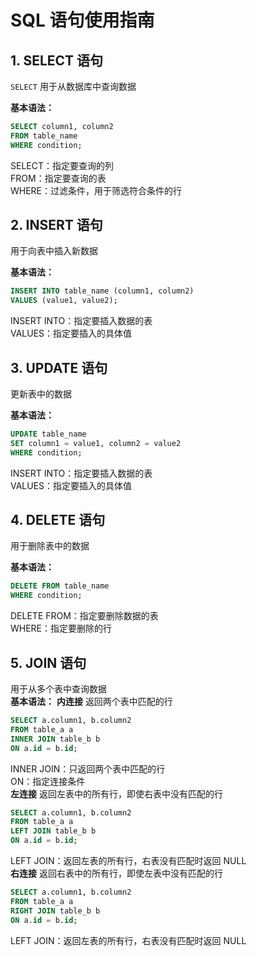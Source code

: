 # SQL 语句使用指南

## 1. SELECT 语句
`SELECT` 用于从数据库中查询数据  

**基本语法：**
```sql
SELECT column1, column2 
FROM table_name 
WHERE condition;
```
SELECT：指定要查询的列  
FROM：指定要查询的表  
WHERE：过滤条件，用于筛选符合条件的行  

## 2. INSERT 语句
用于向表中插入新数据  

**基本语法：**
```sql
INSERT INTO table_name (column1, column2) 
VALUES (value1, value2);
```
INSERT INTO：指定要插入数据的表  
VALUES：指定要插入的具体值  

## 3. UPDATE 语句
更新表中的数据  

**基本语法：**
```sql
UPDATE table_name 
SET column1 = value1, column2 = value2 
WHERE condition;
```
INSERT INTO：指定要插入数据的表  
VALUES：指定要插入的具体值  

## 4. DELETE 语句
用于删除表中的数据  

**基本语法：**
```sql
DELETE FROM table_name 
WHERE condition;
```
DELETE FROM：指定要删除数据的表  
WHERE：指定要删除的行  

## 5. JOIN 语句
用于从多个表中查询数据  
**基本语法：**
**内连接**
返回两个表中匹配的行  
```sql
SELECT a.column1, b.column2 
FROM table_a a 
INNER JOIN table_b b 
ON a.id = b.id;
```
INNER JOIN：只返回两个表中匹配的行  
ON：指定连接条件  
**左连接**
返回左表中的所有行，即使右表中没有匹配的行  
```sql
SELECT a.column1, b.column2 
FROM table_a a 
LEFT JOIN table_b b 
ON a.id = b.id;
```
LEFT JOIN：返回左表的所有行，右表没有匹配时返回 NULL  
**右连接**
返回右表中的所有行，即使左表中没有匹配的行
```sql
SELECT a.column1, b.column2 
FROM table_a a 
RIGHT JOIN table_b b 
ON a.id = b.id;
```
LEFT JOIN：返回左表的所有行，右表没有匹配时返回 NULL  


